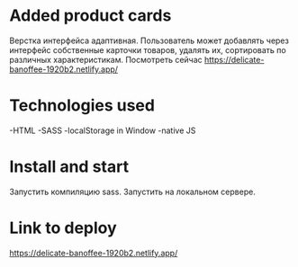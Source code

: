 # Added product cards

Верстка интерфейса адаптивная. Пользователь может добавлять через интерфейс собственные карточки товаров, удалять их, сортировать по различных характеристикам.
Посмотреть сейчас https://delicate-banoffee-1920b2.netlify.app/

# Technologies used

-HTML
-SASS
-localStorage in Window
-native JS

# Install and start

Запустить компиляцию sass. Запустить на локальном сервере.

# Link to deploy
https://delicate-banoffee-1920b2.netlify.app/